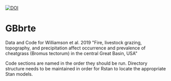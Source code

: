 [![DOI](https://zenodo.org/badge/139654661.svg)](https://zenodo.org/badge/latestdoi/139654661)

# GBbrte
Data and Code for Williamson et al. 2019 "Fire, livestock grazing, topography, and precipitation affect occurrence and prevalence of cheatgrass (Bromus tectorum) in the central Great Basin, USA"

Code sections are named in the order they should be run. Directory structure needs to be maintained in order for Rstan to locate the appropriate Stan models.
